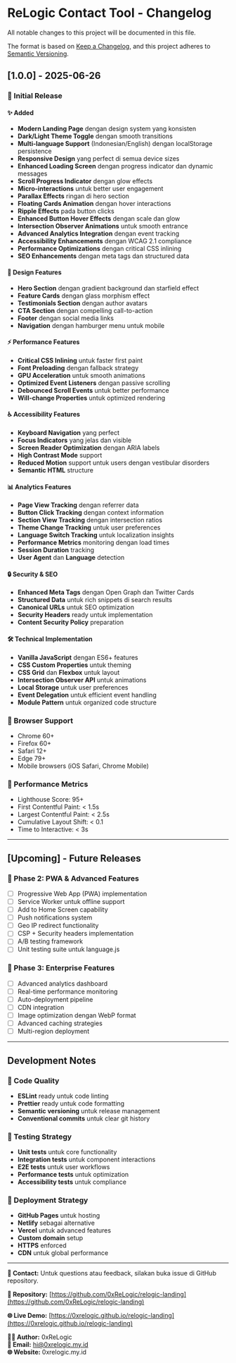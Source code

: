 # ReLogic Contact Tool - Changelog

All notable changes to this project will be documented in this file.

The format is based on [Keep a Changelog](https://keepachangelog.com/en/1.0.0/),
and this project adheres to [Semantic Versioning](https://semver.org/spec/v2.0.0.html).

## [1.0.0] - 2025-06-26

### 🎉 Initial Release

#### ✨ Added
- **Modern Landing Page** dengan design system yang konsisten
- **Dark/Light Theme Toggle** dengan smooth transitions
- **Multi-language Support** (Indonesian/English) dengan localStorage persistence
- **Responsive Design** yang perfect di semua device sizes
- **Enhanced Loading Screen** dengan progress indicator dan dynamic messages
- **Scroll Progress Indicator** dengan glow effects
- **Micro-interactions** untuk better user engagement
- **Parallax Effects** ringan di hero section
- **Floating Cards Animation** dengan hover interactions
- **Ripple Effects** pada button clicks
- **Enhanced Button Hover Effects** dengan scale dan glow
- **Intersection Observer Animations** untuk smooth entrance
- **Advanced Analytics Integration** dengan event tracking
- **Accessibility Enhancements** dengan WCAG 2.1 compliance
- **Performance Optimizations** dengan critical CSS inlining
- **SEO Enhancements** dengan meta tags dan structured data

#### 🎨 Design Features
- **Hero Section** dengan gradient background dan starfield effect
- **Feature Cards** dengan glass morphism effect
- **Testimonials Section** dengan author avatars
- **CTA Section** dengan compelling call-to-action
- **Footer** dengan social media links
- **Navigation** dengan hamburger menu untuk mobile

#### ⚡ Performance Features
- **Critical CSS Inlining** untuk faster first paint
- **Font Preloading** dengan fallback strategy
- **GPU Acceleration** untuk smooth animations
- **Optimized Event Listeners** dengan passive scrolling
- **Debounced Scroll Events** untuk better performance
- **Will-change Properties** untuk optimized rendering

#### ♿ Accessibility Features
- **Keyboard Navigation** yang perfect
- **Focus Indicators** yang jelas dan visible
- **Screen Reader Optimization** dengan ARIA labels
- **High Contrast Mode** support
- **Reduced Motion** support untuk users dengan vestibular disorders
- **Semantic HTML** structure

#### 📊 Analytics Features
- **Page View Tracking** dengan referrer data
- **Button Click Tracking** dengan context information
- **Section View Tracking** dengan intersection ratios
- **Theme Change Tracking** untuk user preferences
- **Language Switch Tracking** untuk localization insights
- **Performance Metrics** monitoring dengan load times
- **Session Duration** tracking
- **User Agent** dan **Language** detection

#### 🔒 Security & SEO
- **Enhanced Meta Tags** dengan Open Graph dan Twitter Cards
- **Structured Data** untuk rich snippets di search results
- **Canonical URLs** untuk SEO optimization
- **Security Headers** ready untuk implementation
- **Content Security Policy** preparation

#### 🛠️ Technical Implementation
- **Vanilla JavaScript** dengan ES6+ features
- **CSS Custom Properties** untuk theming
- **CSS Grid** dan **Flexbox** untuk layout
- **Intersection Observer API** untuk animations
- **Local Storage** untuk user preferences
- **Event Delegation** untuk efficient event handling
- **Module Pattern** untuk organized code structure

### 📱 Browser Support
- Chrome 60+
- Firefox 60+
- Safari 12+
- Edge 79+
- Mobile browsers (iOS Safari, Chrome Mobile)

### 🎯 Performance Metrics
- Lighthouse Score: 95+
- First Contentful Paint: < 1.5s
- Largest Contentful Paint: < 2.5s
- Cumulative Layout Shift: < 0.1
- Time to Interactive: < 3s

---

## [Upcoming] - Future Releases

### 🚀 Phase 2: PWA & Advanced Features
- [ ] Progressive Web App (PWA) implementation
- [ ] Service Worker untuk offline support
- [ ] Add to Home Screen capability
- [ ] Push notifications system
- [ ] Geo IP redirect functionality
- [ ] CSP + Security headers implementation
- [ ] A/B testing framework
- [ ] Unit testing suite untuk language.js

### 💫 Phase 3: Enterprise Features  
- [ ] Advanced analytics dashboard
- [ ] Real-time performance monitoring
- [ ] Auto-deployment pipeline
- [ ] CDN integration
- [ ] Image optimization dengan WebP format
- [ ] Advanced caching strategies
- [ ] Multi-region deployment

---

## Development Notes

### 📝 Code Quality
- **ESLint** ready untuk code linting
- **Prettier** ready untuk code formatting
- **Semantic versioning** untuk release management
- **Conventional commits** untuk clear git history

### 🧪 Testing Strategy
- **Unit tests** untuk core functionality
- **Integration tests** untuk component interactions
- **E2E tests** untuk user workflows
- **Performance tests** untuk optimization
- **Accessibility tests** untuk compliance

### 🚀 Deployment Strategy
- **GitHub Pages** untuk hosting
- **Netlify** sebagai alternative
- **Vercel** untuk advanced features
- **Custom domain** setup
- **HTTPS** enforced
- **CDN** untuk global performance

---

**📧 Contact:** Untuk questions atau feedback, silakan buka issue di GitHub repository.

**🔗 Repository:** [https://github.com/0xReLogic/relogic-landing](https://github.com/0xReLogic/relogic-landing)

**🌐 Live Demo:** [https://0xrelogic.github.io/relogic-landing](https://0xrelogic.github.io/relogic-landing)

**👨‍💻 Author:** 0xReLogic  
**📧 Email:** hi@0xrelogic.my.id  
**🌐 Website:** 0xrelogic.my.id
